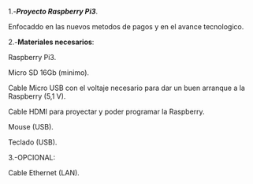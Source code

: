 1.-***Proyecto Raspberry Pi3***.

Enfocaddo en las nuevos metodos de pagos y en el avance tecnologico.

2.-**Materiales necesarios**:

Raspberry Pi3.

Micro SD 16Gb (minimo).

Cable Micro USB con el voltaje necesario para dar un buen arranque a la Raspberry (5,1 V).

Cable HDMI para proyectar y poder programar la Raspberry.

Mouse (USB).

Teclado (USB).

3.-OPCIONAL:

Cable Ethernet (LAN).
